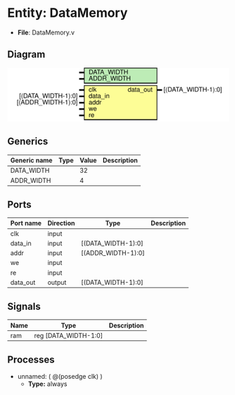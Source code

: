 # Entity: DataMemory

- **File**: DataMemory.v
## Diagram

![Diagram](DataMemory.svg "Diagram")
## Generics

| Generic name | Type | Value | Description |
| ------------ | ---- | ----- | ----------- |
| DATA_WIDTH   |      | 32    |             |
| ADDR_WIDTH   |      | 4     |             |
## Ports

| Port name | Direction | Type               | Description |
| --------- | --------- | ------------------ | ----------- |
| clk       | input     |                    |             |
| data_in   | input     | [(DATA_WIDTH-1):0] |             |
| addr      | input     | [(ADDR_WIDTH-1):0] |             |
| we        | input     |                    |             |
| re        | input     |                    |             |
| data_out  | output    | [(DATA_WIDTH-1):0] |             |
## Signals

| Name | Type                 | Description |
| ---- | -------------------- | ----------- |
| ram  | reg [DATA_WIDTH-1:0] |             |
## Processes
- unnamed: ( @(posedge clk) )
  - **Type:** always
